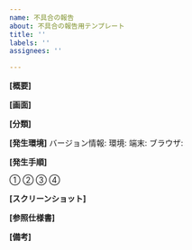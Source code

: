 ```yaml
---
name: 不具合の報告
about: 不具合の報告用テンプレート
title: ''
labels: ''
assignees: ''

---
```


**[概要]**


**[画面]**


**[分類]**
<!-- 文言/表示/画面遷移/状態遷移/絞り込み/登録/更新/保存/etc... -->


**[発生環境]**
バージョン情報:
環境:
端末:
ブラウザ:


**[発生手順]**
<!-- 必要に応じて記載 -->
①
②
③
④


**[スクリーンショット]**
<!-- 必要に応じて現象発生時のスクリーンショットを貼付 -->


**[参照仕様書]**
<!-- URLを記載 -->


**[備考]**
<!-- 追加情報などあれば記載 -->
